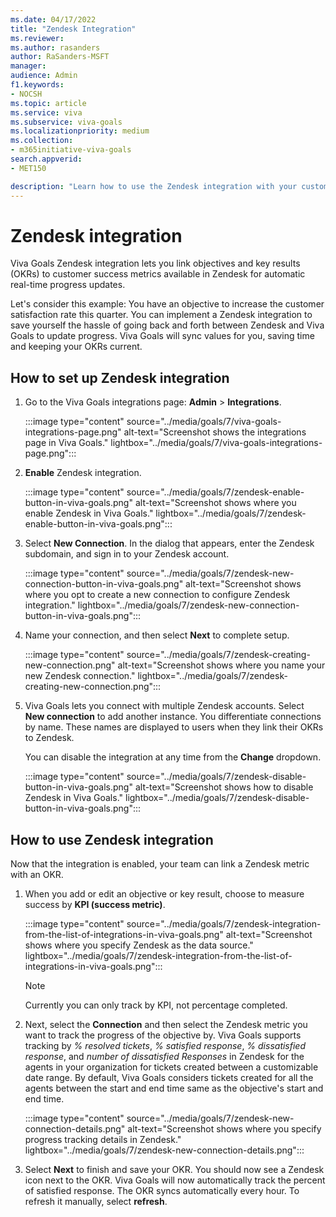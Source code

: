 ```yaml
---
ms.date: 04/17/2022
title: "Zendesk Integration"
ms.reviewer: 
ms.author: rasanders
author: RaSanders-MSFT
manager:
audience: Admin
f1.keywords:
- NOCSH
ms.topic: article
ms.service: viva
ms.subservice: viva-goals
ms.localizationpriority: medium
ms.collection:  
- m365initiative-viva-goals
search.appverid:
- MET150

description: "Learn how to use the Zendesk integration with your customer success OKRs."
---
```


# Zendesk integration

Viva Goals Zendesk integration lets you link objectives and key results (OKRs) to customer success metrics available in Zendesk for automatic real-time progress updates. 
    
Let's consider this example: You have an objective to increase the customer satisfaction rate this quarter. You can implement a Zendesk integration to save yourself the hassle of going back and forth between Zendesk and Viva Goals to update progress. Viva Goals will sync values for you, saving time and keeping your OKRs current.

## How to set up Zendesk integration

1. Go to the Viva Goals integrations page:  **Admin** > **Integrations**.
    
    :::image type="content" source="../media/goals/7/viva-goals-integrations-page.png" alt-text="Screenshot shows the integrations page in Viva Goals." lightbox="../media/goals/7/viva-goals-integrations-page.png":::

2. **Enable** Zendesk integration.
    
    :::image type="content" source="../media/goals/7/zendesk-enable-button-in-viva-goals.png" alt-text="Screenshot shows where you enable Zendesk in Viva Goals." lightbox="../media/goals/7/zendesk-enable-button-in-viva-goals.png":::

3. Select **New Connection**. In the dialog that appears, enter the Zendesk subdomain, and sign in to your Zendesk account.
    
     :::image type="content" source="../media/goals/7/zendesk-new-connection-button-in-viva-goals.png" alt-text="Screenshot shows where you opt to create a new connection to configure Zendesk integration." lightbox="../media/goals/7/zendesk-new-connection-button-in-viva-goals.png":::

4. Name your connection, and then select **Next** to complete setup.
    
     :::image type="content" source="../media/goals/7/zendesk-creating-new-connection.png" alt-text="Screenshot shows where you name your new Zendesk connection." lightbox="../media/goals/7/zendesk-creating-new-connection.png":::

5. Viva Goals lets you connect with multiple Zendesk accounts. Select **New connection** to add another instance. You differentiate connections by name. These names are displayed to users when they link their OKRs to Zendesk.

   You can disable the integration at any time from the **Change** dropdown.
    
    :::image type="content" source="../media/goals/7/zendesk-disable-button-in-viva-goals.png" alt-text="Screenshot shows how to disable Zendesk in Viva Goals." lightbox="../media/goals/7/zendesk-disable-button-in-viva-goals.png":::

## How to use Zendesk integration

Now that the integration is enabled, your team can link a Zendesk metric with an OKR.

1. When you add or edit an objective or key result, choose to measure success by **KPI (success metric)**.
    
    :::image type="content" source="../media/goals/7/zendesk-integration-from-the-list-of-integrations-in-viva-goals.png" alt-text="Screenshot shows where you specify Zendesk as the data source." lightbox="../media/goals/7/zendesk-integration-from-the-list-of-integrations-in-viva-goals.png":::

    > [!NOTE]
    > Currently you can only track by KPI, not percentage completed. 

2. Next, select the **Connection** and then select the Zendesk metric you want to track the progress of the objective by. Viva Goals supports tracking by *% resolved tickets*, *% satisfied response*, *% dissatisfied response*, and *number of dissatisfied Responses* in Zendesk for the agents in your organization for tickets created between a customizable date range. By default, Viva Goals considers tickets created for all the agents between the start and end time same as the objective's start and end time.
    
    :::image type="content" source="../media/goals/7/zendesk-new-connection-details.png" alt-text="Screenshot shows where you specify progress tracking details in Zendesk." lightbox="../media/goals/7/zendesk-new-connection-details.png":::

3. Select **Next** to finish and save your OKR. You should now see a Zendesk icon next to the OKR. Viva Goals will now automatically track the percent of satisfied response. The OKR syncs automatically every hour. To refresh it manually, select **refresh**.


